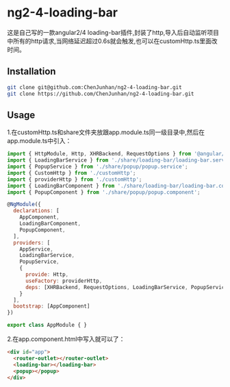# ng2-4-loading-bar
这是自己写的一款angular2/4 loading-bar插件,封装了http,导入后自动监听项目中所有的http请求,当网络延迟超过0.6s就会触发,也可以在customHttp.ts里面改时间。

## Installation

```sh
git clone git@github.com:ChenJunhan/ng2-4-loading-bar.git
git clone https://github.com/ChenJunhan/ng2-4-loading-bar.git
```

## Usage
1.在customHttp.ts和share文件夹放跟app.module.ts同一级目录中,然后在app.module.ts中引入：
``` javascript
import { HttpModule, Http, XHRBackend, RequestOptions } from '@angular/http';
import { LoadingBarService } from './share/loading-bar/loading-bar.service';
import { PopupService } from './share/popup/popup.service';
import { CustomHttp } from './customHttp';
import { providerHttp } from './customHttp';
import { LoadingBarComponent } from './share/loading-bar/loading-bar.component';
import { PopupComponent } from './share/popup/popup.component';

@NgModule({
  declarations: [
    AppComponent,
    LoadingBarComponent,
    PopupComponent,
  ],
  providers: [
    AppService,
    LoadingBarService,
    PopupService,
    {
      provide: Http,
      useFactory: providerHttp,
      deps: [XHRBackend, RequestOptions, LoadingBarService, PopupService]
    }
  ],
  bootstrap: [AppComponent]
})

export class AppModule { }
```

2.在app.component.html中写入就可以了：
``` html
<div id="app">
  <router-outlet></router-outlet>
  <loading-bar></loading-bar>
  <popup></popup>
</div>
```


